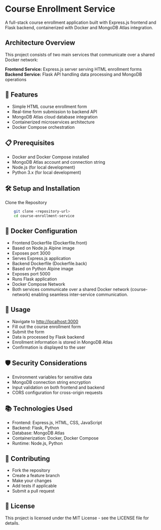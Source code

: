 # Course Enrollment Service

A full-stack course enrollment application built with Express.js frontend and Flask backend, containerized with Docker and MongoDB Atlas integration.

## Architecture Overview

This project consists of two main services that communicate over a shared Docker network:

**Frontend Service:** Express.js server serving HTML enrollment forms
**Backend Service:** Flask API handling data processing and MongoDB operations

## 🚀 Features

- Simple HTML course enrollment form
- Real-time form submission to backend API
- MongoDB Atlas cloud database integration
- Containerized microservices architecture
- Docker Compose orchestration

## 📋 Prerequisites

- Docker and Docker Compose installed
- MongoDB Atlas account and connection string
- Node.js (for local development)
- Python 3.x (for local development)

## 🛠️ Setup and Installation

Clone the Repository

```bash
    git clone <repository-url>
    cd course-enrollment-service
```

## 🐳 Docker Configuration

- Frontend Dockerfile (Dockerfile.front)
- Based on Node.js Alpine image
- Exposes port 3000
- Serves Express.js application
- Backend Dockerfile (Dockerfile.back)
- Based on Python Alpine image
- Exposes port 5000
- Runs Flask application
- Docker Compose Network
- Both services communicate over a shared Docker network (course-network) enabling seamless inter-service communication.

## 📝 Usage

- Navigate to <http://localhost:3000>
- Fill out the course enrollment form
- Submit the form
- Data is processed by Flask backend
- Enrollment information is stored in MongoDB Atlas
- Confirmation is displayed to the user

## 🛡️ Security Considerations

- Environment variables for sensitive data
- MongoDB connection string encryption
- Input validation on both frontend and backend
- CORS configuration for cross-origin requests

## 📚 Technologies Used

- Frontend: Express.js, HTML, CSS, JavaScript
- Backend: Flask, Python
- Database: MongoDB Atlas
- Containerization: Docker, Docker Compose
- Runtime: Node.js, Python

## 🤝 Contributing

- Fork the repository
- Create a feature branch
- Make your changes
- Add tests if applicable
- Submit a pull request

## 📄 License

This project is licensed under the MIT License - see the LICENSE file for details.

